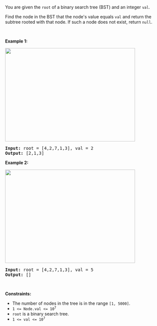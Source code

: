 You are given the `` root `` of a binary search tree (BST) and an integer `` val ``.

Find the node in the BST that the node's value equals `` val `` and return the subtree rooted with that node. If such a node does not exist, return `` null ``.

&nbsp;

__Example 1:__

<img alt="" src="https://assets.leetcode.com/uploads/2021/01/12/tree1.jpg" style="width: 422px; height: 302px;"/>

<pre>
<strong>Input:</strong> root = [4,2,7,1,3], val = 2
<strong>Output:</strong> [2,1,3]
</pre>

__Example 2:__

<img alt="" src="https://assets.leetcode.com/uploads/2021/01/12/tree2.jpg" style="width: 422px; height: 302px;"/>

<pre>
<strong>Input:</strong> root = [4,2,7,1,3], val = 5
<strong>Output:</strong> []
</pre>

&nbsp;

__Constraints:__

*   The number of nodes in the tree is in the range `` [1, 5000] ``.
*   <code>1 &lt;= Node.val &lt;= 10<sup>7</sup></code>
*   `` root `` is a binary search tree.
*   <code>1 &lt;= val &lt;= 10<sup>7</sup></code>